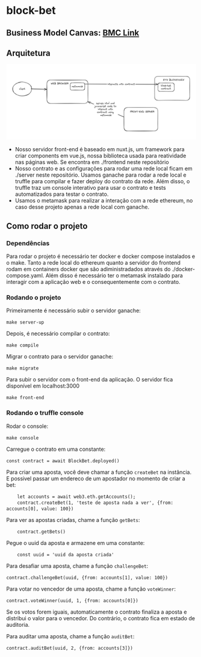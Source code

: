 # block-bet

## Business Model Canvas: [BMC Link](https://www.canva.com/design/DAGBaQGA1xA/xKYAZAaZ9XhfqMiSRokO1Q/edit?utm_content=DAGBaQGA1xA&utm_campaign=designshare&utm_medium=link2&utm_source=sharebutton)

## Arquitetura
![Alt text](image.png)

* Nosso servidor front-end é baseado em nuxt.js, um framework para criar components em vue.js, nossa biblioteca usada para reatividade nas páginas web. Se encontra em ./frontend neste repositório
* Nosso contrato e as configurações para rodar uma rede local ficam em ./server neste repositório. Usamos ganache para rodar a rede local e truffle para compilar e fazer deploy do contrato da rede. Além disso, o truffle traz um console interativo para usar o contrato e tests automatizados para testar o contrato.
* Usamos o metamask para realizar a interação com a rede ethereum, no caso desse projeto apenas a rede local com ganache.

## Como rodar o projeto

### Dependências
Para rodar o projeto é necessário ter docker e docker compose instalados e o make.
Tanto a rede local do ethereum quanto a servidor do frontend rodam em containers docker que são adiministradados através do ./docker-compose.yaml.
Além disso é necessário ter o metamask instalado para interagir com a aplicação web e o consequentemente com o contrato.

### Rodando o projeto

Primeiramente é necessário subir o servidor ganache:

```
make server-up
```

Depois, é necessário compilar o contrato:

```
make compile
```

Migrar o contrato para o servidor ganache:

```
make migrate
```

Para subir o servidor com o front-end da aplicação.
O servidor fica disponível em localhost:3000

```
make front-end
```

### Rodando o truffle console


Rodar o console:

```
make console
```

Carregue o contrato em uma constante:
```
const contract = await BlockBet.deployed()
```

Para criar uma aposta, você deve chamar a função `createBet` na instância.
E possivel passar um endereco de um apostador no momento de criar a bet:

```
    let accounts = await web3.eth.getAccounts();
    contract.createBet(1, 'teste de aposta nada a ver', {from: accounts[0], value: 100})
```

Para ver as apostas criadas, chame a função `getBets`:

```
    contract.getBets()
```

Pegue o uuid da aposta e armazene em uma constante:

```
    const uuid = 'uuid da aposta criada'
```

Para desafiar uma aposta, chame a função `challengeBet`:

```
contract.challengeBet(uuid, {from: accounts[1], value: 100})
```

Para votar no vencedor de uma aposta, chame a função `voteWinner`:

```
contract.voteWinner(uuid, 1, {from: accounts[0]})
```

Se os votos forem iguais, automaticamente o contrato finaliza a aposta e distribui o valor para o vencedor.
Do contrário, o contrato fica em estado de auditoria.

Para auditar uma aposta, chame a função `auditBet`:

```
contract.auditBet(uuid, 2, {from: accounts[3]})
```
